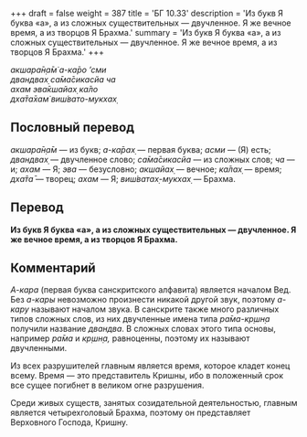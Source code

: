 +++
draft = false
weight = 387
title = 'БГ 10.33'
description = 'Из букв Я буква «а», а из сложных существительных — двучленное. Я же вечное время, а из творцов Я Брахма.'
summary = 'Из букв Я буква «а», а из сложных существительных — двучленное. Я же вечное время, а из творцов Я Брахма.'
+++

_акшара̄н̣а̄м̇ а-ка̄ро ’сми  
двандвах̣ са̄ма̄сикасйа ча  
ахам эва̄кшайах̣ ка̄ло  
дха̄та̄хам̇ виш́вато-мукхах̣_

## Пословный перевод

_акшара̄н̣а̄м_ — из букв; _а_\-_ка̄рах̣_ — первая буква; _асми_ — (Я) есть; _двандвах̣_ — двучленное слово; _са̄ма̄сикасйа_ — из сложных слов; _ча_ — и; _ахам_ — Я; _эва_ — безусловно; _акшайах̣_ — вечное; _ка̄лах̣_ — время; _дха̄та̄_ — творец; _ахам_ — Я; _виш́ватах̣_\-_мукхах̣_ — Брахма.

## Перевод

**Из букв Я буква «а», а из сложных существительных — двучленное. Я же вечное время, а из творцов Я Брахма.**

## Комментарий

_А-кара_ (первая буква санскритского алфавита) является началом Вед. Без _а-кары_ невозможно произнести никакой другой звук, поэтому _а-кару_ называют началом звука. В санскрите также много различных типов сложных слов, из них двучленные имена типа _ра̄ма-кр̣шн̣а_ получили название _двандва_. В сложных словах этого типа основы, например _ра̄ма_ и _кр̣шн̣а,_ равноценны, поэтому их называют двучленными.

Из всех разрушителей главным является время, которое кладет конец всему. Время — это представитель Кришны, ибо в положенный срок все сущее погибнет в великом огне разрушения.

Среди живых существ, занятых созидательной деятельностью, главным является четырехголовый Брахма, поэтому он представляет Верховного Господа, Кришну.
